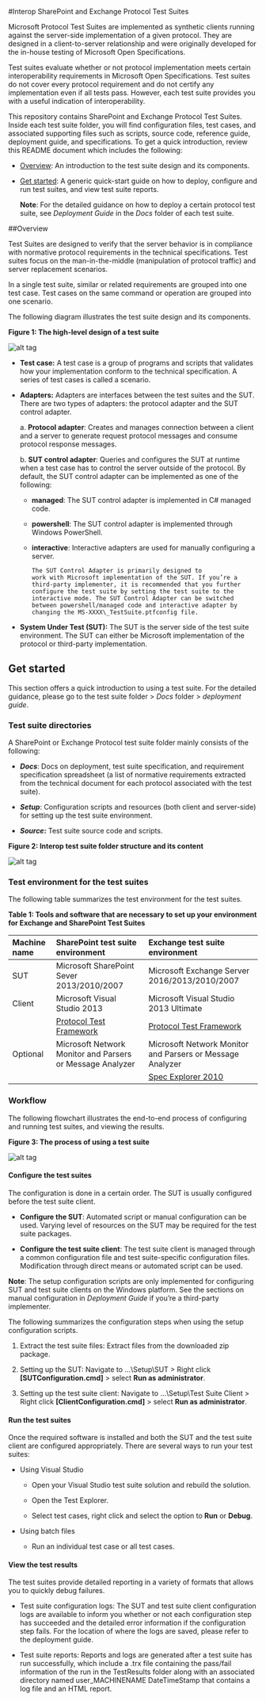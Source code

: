 
#Interop SharePoint and Exchange Protocol Test Suites


Microsoft Protocol Test Suites are implemented as synthetic clients
running against the server-side implementation of a given protocol. They
are designed in a client-to-server relationship and were originally
developed for the in-house testing of Microsoft Open Specifications.

Test suites evaluate whether or not protocol implementation meets
certain interoperability requirements in Microsoft
Open Specifications. Test suites do not cover every protocol
requirement and do not certify any implementation even if all tests
pass. However, each test suite provides you with a useful indication of
interoperability.

This repository contains SharePoint and Exchange Protocol Test Suites. Inside each test suite folder, you will find configuration files, test cases, and associated supporting files such as scripts, source code, reference guide, deployment guide, and specifications. To get a quick introduction, review this README document which includes the following:

-   [Overview](#overview): An introduction to the test suite design and
    its components.

-   [Get started](#get-started): A generic quick-start guide on how to deploy,
    configure and run test suites, and view test suite reports.

    **Note**: For the detailed guidance on how to deploy a certain
    protocol test suite, see *Deployment Guide* in the *Docs* folder of each test suite.

##Overview

Test Suites are designed to verify that the server behavior is in
compliance with normative protocol requirements in the technical
specifications. Test suites focus on the man-in-the-middle (manipulation
of protocol traffic) and server replacement scenarios.

In a single test suite, similar or related requirements are grouped into
one test case. Test cases on the same command or operation are grouped
into one scenario.

The following diagram illustrates the test suite design and its
components.

**Figure 1: The high-level design of a test suite**

![alt tag](./Doc-Images/Design.png)

-   **Test case:** A test case is a group of programs and scripts that
    validates how your implementation conform to the
    technical specification. A series of test cases is called
    a scenario.

-   **Adapters:** Adapters are interfaces between the test suites and
    the SUT. There are two types of adapters: the protocol adapter and the
    SUT control adapter.

    a.  **Protocol adapter**: Creates and manages connection between a
        client and a server to generate request protocol messages and
        consume protocol response messages.

    b.  **SUT control adapter**: Queries and configures the SUT at
        runtime when a test case has to control the server outside of
        the protocol. By default, the SUT control adapter can be implemented as one of
        the following:

    -   **managed**: The SUT control adapter is implemented in C\#
            managed code.

	-   **powershell**: The SUT control adapter is implemented
            through Windows PowerShell.

    -   **interactive**: Interactive adapters are used for manually
        configuring a server.
		
			The SUT Control Adapter is primarily designed to
            work with Microsoft implementation of the SUT. If you’re a
            third-party implementer, it is recommended that you further
            configure the test suite by setting the test suite to the
            interactive mode. The SUT Control Adapter can be switched
            between powershell/managed code and interactive adapter by
            changing the MS-XXXX\_TestSuite.ptfconfig file.

-   **System Under Test (SUT):** The SUT is the server side of the test
    suite environment. The SUT can either be Microsoft implementation of
    the protocol or third-party implementation.

## Get started

This section offers a quick introduction to using a test suite. For the
detailed guidance, please go to the test suite folder &gt; *Docs* folder
&gt; *deployment guide*.

### Test suite directories 

A SharePoint or Exchange Protocol test suite folder mainly consists of
the following:

-   ***Docs***: Docs on deployment, test suite specification, and
    requirement specification spreadsheet (a list of normative
    requirements extracted from the technical document for each protocol
    associated with the test suite).

-   ***Setup***: Configuration scripts and resources (both client
    and server-side) for setting up the test suite environment.

-   ***Source*:** Test suite source code and scripts.

**Figure 2: Interop test suite folder structure and its content**

![alt tag](./Doc-Images/FolderStructure.png)

### Test environment for the test suites

The following table summarizes the test environment for the test suites.

**Table 1: Tools and software that are necessary to set up your
environment for Exchange and SharePoint Test Suites**

 
Machine name | SharePoint test suite environment | Exchange test suite environment 
:--- | :--- | :---
SUT | Microsoft SharePoint Sever 2013/2010/2007  | Microsoft Exchange Server 2016/2013/2010/2007
Client |  Microsoft Visual Studio 2013 | Microsoft Visual Studio 2013 Ultimate
       |  [Protocol Test Framework](https://github.com/microsoft/protocoltestframework)  | [Protocol Test Framework](https://github.com/microsoft/protocoltestframework)
                                                                                                                                                              Optional | Microsoft Network Monitor and Parsers or Message Analyzer   | Microsoft Network Monitor and Parsers or Message Analyzer																																					
|| | [Spec Explorer 2010](https://visualstudiogallery.msdn.microsoft.com/271d0904-f178-4ce9-956b-d9bfa4902745/) 
																																							  
                                                                                                                                                                                                            
### Workflow

The following flowchart illustrates the end-to-end process of
configuring and running test suites, and viewing the results.

**Figure 3: The process of using a test suite**

![alt tag](./Doc-Images/Workflow.png)

#### Configure the test suites

The configuration is done in a certain order. The SUT is usually
configured before the test suite client. 

- **Configure the SUT**: Automated script or manual configuration can be used. Varying level of
resources on the SUT may be required for the test suite packages.

- **Configure the test suite client**: The test suite client is managed
through a common configuration file and test suite-specific
configuration files. Modification through direct means or automated
script can be used.

**Note**: The setup configuration scripts are only implemented for
configuring SUT and test suite clients on the Windows platform. See the
sections on manual configuration in *Deployment Guide* if you’re a
third-party implementer.

The following summarizes the configuration steps when using the setup
configuration scripts.

1.  Extract the test suite files: Extract files from the downloaded
    zip package.

2.  Setting up the SUT: Navigate to …\\Setup\\SUT &gt; Right click
    **\[SUTConfiguration.cmd\]** &gt; select **Run as administrator**.

3.  Setting up the test suite client: Navigate to …\\Setup\\Test
    Suite Client &gt; Right click **\[ClientConfiguration.cmd\]** &gt;
    select **Run as administrator**.

#### Run the test suites

Once the required software is installed and both the SUT and the test
suite client are configured appropriately. There are several ways to run
your test suites:

-   Using Visual Studio

    -   Open your Visual Studio test suite solution and rebuild
        the solution.

    -   Open the Test Explorer.

    -   Select test cases, right click and select the option to **Run**
        or **Debug**.

-   Using batch files

    -   Run an individual test case or all test cases.

#### View the test results

The test suites provide detailed reporting in a variety of formats that
allows you to quickly debug failures.

- Test suite configuration logs: The SUT and test suite client
configuration logs are available to inform you whether or not each
configuration step has succeeded and the detailed error information if
the configuration step fails. For the location of where the logs are
saved, please refer to the deployment guide.

- Test suite reports: Reports and logs are generated after a test
suite has run successfully, which include a .trx file containing the
pass/fail information of the run in the TestResults folder along with an
associated directory named user\_MACHINENAME DateTimeStamp that
contains a log file and an HTML report.
